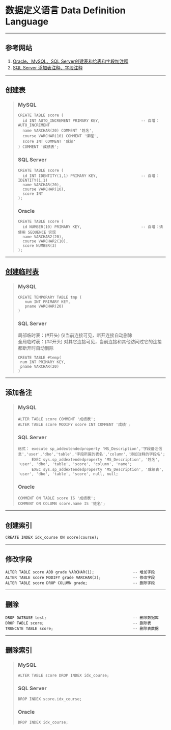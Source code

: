 # 数据定义语言 Data Definition Language
---
## 参考网站
1. [Oracle、MySQL、SQL Server创建表和给表和字段加注释](https://www.cnblogs.com/zt528/p/5386516.html)
2. [SQL Server 添加表注释、字段注释](https://blog.csdn.net/stupidbird003/article/details/64562683)
---
## 创建表
>### MySQL
>```
>CREATE TABLE score (
>	id INT AUTO_INCREMENT PRIMARY KEY,                  -- 自增：AUTO_INCREMENT
>	name VARCHAR(20) COMMENT '姓名',
>	course VARCHAR(10) COMMENT '课程',
>	score INT COMMENT '成绩'
>) COMMENT '成绩表';
>```
>### SQL Server
>```
>CREATE TABLE score (
>	id INT IDENTITY(1,1) PRIMARY KEY,                   -- 自增：IDENTITY(1,1)
>	name VARCHAR(20),
>	course VARCHAR(10),
>	score INT
>);
>```
>### Oracle
>```
>CREATE TABLE score (
>	id NUMBER(10) PRIMARY KEY,                          -- 自增：请使用 SEQUENCE 实现
>	name VARCHAR2(20),
>	course VARCHAR2(10),
>	score NUMBER(3)
>);
>```
---
## [创建临时表](https://www.iteye.com/blog/sosuny-891437)
>### MySQL
>```
>CREATE TEMPORARY TABLE tmp (
>    num INT PRIMARY KEY,
>    pname VARCHAR(20)
>)
>```
>### SQL Server  
>局部临时表：(#开头) 仅当前连接可见，断开连接自动删除  
>全局临时表：(##开头) 对其它连接可见，当前连接和其他访问过它的连接都断开时自动删除
>```
>CREATE TABLE #temp(
>  num INT PRIMARY KEY,
>  pname VARCHAR(20)
>)
>```
---
## 添加备注
>### MySQL
>```
>ALTER TABLE score COMMENT '成绩表';           
>ALTER TABLE score MODIFY score INT COMMENT '成绩';
>```
>### SQL Server
>```
>格式： execute sp_addextendedproperty 'MS_Description','字段备注信息','user','dbo','table','字段所属的表名','column','添加注释的字段名';
>       EXEC sys.sp_addextendedproperty 'MS_Description', '姓名', 'user', 'dbo', 'table', 'score', 'column', 'name';
>       EXEC sys.sp_addextendedproperty 'MS_Description', '成绩表', 'user', 'dbo', 'table', 'score', null, null;
>```
>### Oracle
>```
>COMMENT ON TABLE score IS '成绩表';
>COMMENT ON COLUMN score.name IS '姓名';
>```
---
## 创建索引
```
CREATE INDEX idx_course ON score(course);
```
---
## 修改字段
```
ALTER TABLE score ADD grade VARCHAR(1);                 -- 增加字段
ALTER TABLE score MODIFY grade VARCHAR(2);              -- 修改字段
ALTER TABLE score DROP COLUMN grade;                    -- 删除字段
```
---
## 删除
```
DROP DATBASE test;                                      -- 删除数据库
DROP TABLE score;                                       -- 删除表
TRUNCATE TABLE score;                                   -- 删除表数据
```
---
## 删除索引
>### MySQL
>```
>ALTER TABLE score DROP INDEX idx_course;
>```
>### SQL Server
>```
>DROP INDEX score.idx_course;
>```
>### Oracle
>```
>DROP INDEX idx_course;
>```